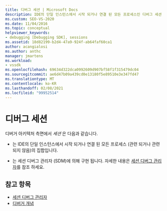 ```yaml
---
title: 디버그 세션 | Microsoft Docs
description: IDE의 단일 인스턴스에서 시작 되거나 연결 된 모든 프로세스인 디버그 세션에 대해 알아봅니다.
ms.custom: SEO-VS-2020
ms.date: 11/04/2016
ms.topic: conceptual
helpviewer_keywords:
- debugging [Debugging SDK], sessions
ms.assetid: 18d82199-b2d4-47a9-924f-ab64faf60ca1
author: acangialosi
ms.author: anthc
manager: jmartens
ms.workload:
- vssdk
ms.openlocfilehash: 69634d322dca0992609d907bf58f1f315479dc04
ms.sourcegitcommit: ae6d47b09a439cd0e13180f5e89510e3e347fd47
ms.translationtype: MT
ms.contentlocale: ko-KR
ms.lasthandoff: 02/08/2021
ms.locfileid: "99952514"
---
```

# <a name="debug-session"></a>디버그 세션
디버거 아키텍처 측면에서 *세션* 은 다음과 같습니다.

- 는 IDE의 단일 인스턴스에서 시작 되거나 연결 된 모든 프로세스 (관련 되거나 관련 되지 않음)의 집합입니다.

- 는 세션 디버그 관리자 (SDM)에 의해 구현 됩니다. 자세한 내용은 [세션 디버그 관리자](../../extensibility/debugger/session-debug-manager.md)를 참조 하세요.

## <a name="see-also"></a>참고 항목
- [세션 디버그 관리자](../../extensibility/debugger/session-debug-manager.md)
- [디버거 개념](../../extensibility/debugger/debugger-concepts.md)

